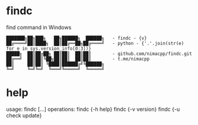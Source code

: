 # findc
find command in Windows
```
███████╗██╗███╗   ██╗██████╗  ██████╗   - findc - {v} 
██╔════╝██║████╗  ██║██╔══██╗██╔════╝   - python - {'.'.join(str(e) for e in sys.version_info[0:3])}
█████╗  ██║██╔██╗ ██║██║  ██║██║        - github.com/nimacpp/findc.git
██╔══╝  ██║██║╚██╗██║██║  ██║██║        - t.me/nimacpp
██║     ██║██║ ╚████║██████╔╝╚██████╗
╚═╝     ╚═╝╚═╝  ╚═══╝╚═════╝  ╚═════╝
```
# help
usage: findc <operation> [...]
operations:
    findc {-h help}
    findc {-v version}
    findc {-u check update}

